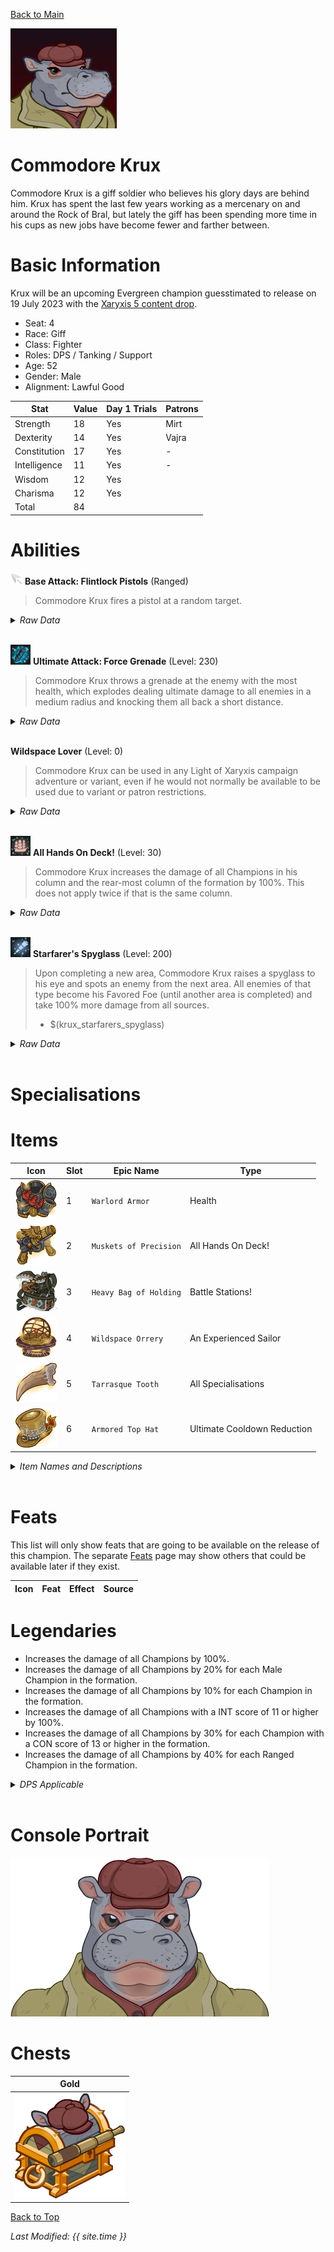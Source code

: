 [Back to Main](index.md)

![PC Portrait](images/krux/portrait.png)

# Commodore Krux

Commodore Krux is a giff soldier who believes his glory days are behind him. Krux has spent the last few years working as a mercenary on and around the Rock of Bral, but lately the giff has been spending more time in his cups as new jobs have become fewer and farther between.

# Basic Information

Krux will be an upcoming Evergreen champion guesstimated to release on 19 July 2023 with the [Xaryxis 5 content drop](contentdrops.md#xaryxis-5---19-july-2023).

* Seat: 4
* Race: Giff
* Class: Fighter
* Roles: DPS / Tanking / Support
* Age: 52
* Gender: Male
* Alignment: Lawful Good

| Stat | Value | Day 1 Trials | Patrons |
|---|---|---|---|
| Strength | 18 | Yes | Mirt |
| Dexterity | 14 | Yes | Vajra |
| Constitution | 17 | Yes | - |
| Intelligence | 11 | Yes | - |
| Wisdom | 12 | Yes | |
| Charisma | 12 | Yes | |
| Total | 84 | |

# Abilities

![Ranged Icon](images/icon_ranged.png) **Base Attack: Flintlock Pistols** (Ranged)
> Commodore Krux fires a pistol at a random target.
<details><summary><em>Raw Data</em></summary>
<p>
<pre>
{
    "description": "Commodore Krux fires a pistol at a random target.",
    "long_description": "",
    "damage_modifier": 1,
    "damage_types": ["ranged"],
    "graphic_id": 0,
    "target": "random",
    "aoe_radius": 0,
    "tags": ["ranged"],
    "num_targets": 1,
    "animations": [{
        "projectile_count": 1,
        "projectile_details": {
            "has_trail": false,
            "extend_line": true,
            "projectile_graphic_id": 5395,
            "projectile_speed": 2400
        },
        "shoot_offset_y": -53,
        "shoot_offset_x": 80,
        "animation_sequence_name": "attack",
        "effects_on_monsters": [{"effect_string": "effect_def,1576"}],
        "type": "ranged_attack",
        "projectile": "generic",
        "shoot_frame": 6
    }],
    "name": "Flintlock Pistols",
    "cooldown": 3,
    "id": 643
}
</pre>
</p>
</details>
<br />

![Force Grenade Icon](images/krux/icon_forcegrenade.png) **Ultimate Attack: Force Grenade** (Level: 230)
> Commodore Krux throws a grenade at the enemy with the most health, which explodes dealing ultimate damage to all enemies in a medium radius and knocking them all back a short distance.
<details><summary><em>Raw Data</em></summary>
<p>
<pre>
{
    "description": "Commodore Krux throws a grenade at the enemy with the most health which deals damage and knocks enemies back.",
    "long_description": "Commodore Krux throws a grenade at the enemy with the most health, which explodes dealing ultimate damage to all enemies in a medium radius and knocking them all back a short distance.",
    "damage_modifier": 0.03,
    "damage_types": ["ranged"],
    "graphic_id": 19891,
    "target": "highest_health",
    "aoe_radius": 200,
    "tags": [
        "ultimate",
        "ranged"
    ],
    "num_targets": 1,
    "animations": [{
        "projectile_details": {
            "projectile_hit_graphic_id": 19999,
            "trail": {
                "scale_lerp": [
                    {
                        "x": 2.5,
                        "y": 3
                    },
                    {
                        "x": 0,
                        "y": 0
                    }
                ],
                "lifespan": 0.25,
                "initial_velocity": {
                    "x": 0,
                    "y": 0
                },
                "alpha_lerp": {
                    "0": 0,
                    "1": 0,
                    "0.1": 0.4
                },
                "particle_graphic_ids": [13228],
                "spawn_rate": 100,
                "velocity_jitter": {
                    "x": 0,
                    "y": 0
                }
            },
            "percent_height_offset": 18,
            "target_offset_y": 30,
            "impact_offset_y": 80,
            "projectile_graphic_id": 19918,
            "projectile_freeze_frame": 0,
            "projectile_speed": 1200,
            "hash": "krux_force_grenade",
            "rotation_speed": 450
        },
        "hit_sound": 133,
        "shoot_offset_y": -90,
        "shoot_offset_x": -30,
        "shoot_sound": 149,
        "effects_on_monsters": [{"effect_string": "push_back_monster,20"}],
        "type": "ranged_attack",
        "projectile": "pd_generic_projectile",
        "shoot_frame": 63
    }],
    "name": "Force Grenade",
    "cooldown": 90,
    "id": 645
}
</pre>
</p>
</details>
<br />

**Wildspace Lover** (Level: 0)
> Commodore Krux can be used in any Light of Xaryxis campaign adventure or variant, even if he would not normally be available to be used due to variant or patron restrictions.
<details><summary><em>Raw Data</em></summary>
<p>
<pre>
{
    "static_dps_mult": null,
    "required_level": 0,
    "effect": "effect_def,1559",
    "name": "Wildspace Lover",
    "id": 11652,
    "hero_id": 136,
    "upgrade_type": "unlock_ability",
    "default_enabled": 1,
    "required_upgrade_id": 0
}
{
    "effect_keys": [],
    "requirements": [],
    "description": {"desc": "Commodore Krux can be used in any Light of Xaryxis campaign adventure or variant, even if he would not normally be available to be used due to variant or patron restrictions."},
    "id": 1559,
    "flavour_text": "",
    "graphic_id": 0,
    "properties": {
        "is_formation_ability": true,
        "formation_circle_icon": false
    }
}
</pre>
</p>
</details>
<br />

![All Hands On Deck Icon](images/krux/icon_allhandsondeck.png) **All Hands On Deck!** (Level: 30)
> Commodore Krux increases the damage of all Champions in his column and the rear-most column of the formation by 100%. This does not apply twice if that is the same column.
<details><summary><em>Raw Data</em></summary>
<p>
<pre>
{
    "static_dps_mult": null,
    "required_level": 30,
    "effect": "effect_def,1560",
    "tip_text": "Commodore Krux buffs Champions who are in his column and the back column of the formation.",
    "name": "All Hands On Deck!",
    "id": 11653,
    "hero_id": 136,
    "upgrade_type": "unlock_ability",
    "default_enabled": 1,
    "required_upgrade_id": 0
}
{
    "effect_keys": [{
        "off_when_benched": true,
        "effect_string": "hero_dps_multiplier_mult,100",
        "targets": [{
            "num_back_cols": 1,
            "type": "col_and_back_x"
        }]
    }],
    "requirements": [],
    "description": {"conditions": [
        {
            "condition": "feat_assigned 1369",
            "desc": "Commodore Krux increases the damage of all Champions in his column and the two rear-most columns of the formation by $(amount)%. This does not apply twice if he's in one of the two rear-most columns."
        },
        {"desc": "Commodore Krux increases the damage of all Champions in his column and the rear-most column of the formation by $(amount)%. This does not apply twice if that is the same column."}
    ]},
    "id": 1560,
    "flavour_text": "",
    "graphic_id": 19883,
    "properties": {"is_formation_ability": true}
}
</pre>
</p>
</details>
<br />

![Starfarer's Spyglass Icon](images/krux/icon_starfarersspyglass.png) **Starfarer's Spyglass** (Level: 200)
> Upon completing a new area, Commodore Krux raises a spyglass to his eye and spots an enemy from the next area. All enemies of that type become his Favored Foe (until another area is completed) and take 100% more damage from all sources.
>  
> - $(krux_starfarers_spyglass)
<details><summary><em>Raw Data</em></summary>
<p>
<pre>
{
    "static_dps_mult": null,
    "required_level": 200,
    "effect": "effect_def,1563",
    "tip_text": "Commodore Krux is always looking ahead and chooses a Favored Foe from the next area when completing an area.",
    "name": "Starfarer's Spyglass",
    "id": 11656,
    "hero_id": 136,
    "upgrade_type": "unlock_ability",
    "default_enabled": 1,
    "required_upgrade_id": 0
}
{
    "effect_keys": [{
        "animation_play_time": 2.3,
        "off_when_benched": true,
        "effect_string": "krux_starfarers_spyglass,100",
        "valid_monster_types": [
            "aberration",
            "beast",
            "celestial",
            "construct",
            "dragon",
            "elemental",
            "fey",
            "fiend",
            "giant",
            "humanoid",
            "monstrosity",
            "ooze",
            "plant",
            "undead"
        ]
    }],
    "requirements": [],
    "description": {
        "post": {"conditions": [{
            "condition": "not static_desc",
            "desc": "^^$(krux_starfarers_spyglass)"
        }]},
        "desc": "Upon completing a new area, Commodore Krux raises a spyglass to his eye and spots an enemy from the next area. All enemies of that type become his Favored Foe (until another area is completed) and take $(amount)% more damage from all sources."
    },
    "id": 1563,
    "flavour_text": "",
    "graphic_id": 19887,
    "properties": {
        "retain_on_slot_changed": true,
        "is_formation_ability": true,
        "owner_use_outgoing_description": true
    }
}
</pre>
</p>
</details>
<br />

# Specialisations


# Items

| Icon | Slot | Epic Name | Type |
|:-:|---|---|---|
| ![Warlord Armor Icon](images/krux/19867.png) | 1 | `Warlord Armor` | Health |
| ![Muskets of Precision Icon](images/krux/19864.png) | 2 | `Muskets of Precision` | All Hands On Deck! |
| ![Heavy Bag of Holding Icon](images/krux/19860.png) | 3 | `Heavy Bag of Holding` | Battle Stations! |
| ![Wildspace Orrery Icon](images/krux/19876.png) | 4 | `Wildspace Orrery` | An Experienced Sailor |
| ![Tarrasque Tooth Icon](images/krux/19873.png) | 5 | `Tarrasque Tooth` | All Specialisations |
| ![Armored Top Hat Icon](images/krux/19870.png) | 6 | `Armored Top Hat` | Ultimate Cooldown Reduction |

<details><summary><em>Item Names and Descriptions</em></summary>
<p>
<pre>
Slot 1:
     Sailor's Clothes: Ah yes, been a few years since I fit into this one.
     Shipmate Uniform: Smell that? Still smells like my old ship. Good memories.
     Commodore Attire: On the Second Wind I get to choose my own uniform!
        Warlord Armor: Haha! Nothing can stop me in this!

Slot 2:
      Flimsy Firearms: I remember these being much sturdier...
   Reinforced Pistols: Oh, no, I was thinking of these. These were good weapons!
      Dueling Muskets: I took these in a duel. No one lost, but they were too drunk to notice.
 Muskets of Precision: Won these in a game at Infinity's. That celestial was not happy with
                       me...

Slot 3:
     Empty Coin Purse: Oh dear, it seems there's been a hole in this one...
Unusually Light Pouch: I swear there were more coins in here this morning
        Secured Purse: It may be light, but thieves can't easily access it!
 Heavy Bag of Holding: I can carry most anything in this! There's nothing in it, but I could!

Slot 4:
  Terrestrial Sextant: At one point I sailed the seas and this was always with me.
     Astral Navigator: I acquired this on a trip to the Radiant Citadel.
      Cosmic Spyglass: A normal spyglass just won't cut it in Wildspace.
     Wildspace Orrery: Only a fool would knowingly sail into Doomspace. And I'm that fool!

Slot 5:
  Broken Pocket Watch: This belonged to an old friend. Should I repair it?
Repaired Pocket Watch: It's good to hear this ticking away once again.
 Broken Sending Stone: Warwyck broke this the last time I saw him...
      Tarrasque Tooth: Few believe me when I tell them the story behind this tooth!

Slot 6:
        Dirty Flatcap: Wore this one down to the threads it seems.
     Tailored Flatcap: Well, this WAS tailored.
            Red Beret: Found this one floating out in Wildspace. I'm sure it's fine.
      Armored Top Hat: Wish I had this when I found that Tarrasque...
</pre>
</p>
</details>
<br />

# Feats

This list will only show feats that are going to be available on the release of this champion. The separate [Feats](feats.md) page may show others that could be available later if they exist.

| Icon | Feat | Effect | Source |
|---|---|---|---|

# Legendaries

* Increases the damage of all Champions by 100%.
* Increases the damage of all Champions by 20% for each Male Champion in the formation.
* Increases the damage of all Champions by 10% for each Champion in the formation.
* Increases the damage of all Champions with a INT score of 11 or higher by 100%.
* Increases the damage of all Champions by 30% for each Champion with a CON score of 13 or higher in the formation.
* Increases the damage of all Champions by 40% for each Ranged Champion in the formation.

<details><summary><em>DPS Applicable</em></summary>
<p>
<pre>
     Arkhan: 5 / 6
    Artemis: 6 / 6
    Asharra: 6 / 6
      Azaka: 6 / 6
     Binwin: 5 / 6
   Birdsong: 6 / 6
Black Viper: 6 / 6
 Catti-brie: 6 / 6
     D'hani: 6 / 6
     Delina: 6 / 6
    Dhadius: 6 / 6
     Drizzt: 6 / 6
    Farideh: 6 / 6
        Fen: 6 / 6
      Grimm: 6 / 6
     Gromma: 6 / 6
    Jaheira: 5 / 6
    Jamilah: 5 / 6
        Jim: 6 / 6
      Krond: 6 / 6
     Lucius: 6 / 6
      Makos: 6 / 6
      Minsc: 5 / 6
      NERDS: 6 / 6
     Nahara: 5 / 6
      Nixie: 5 / 6
      Nrakk: 6 / 6
     Orisha: 6 / 6
   Prudence: 6 / 6
      Rosie: 6 / 6
      Strix: 6 / 6
    Torogar: 5 / 6
     Warden: 5 / 6
    Warduke: 5 / 6
     Yorven: 5 / 6
      Zorbu: 6 / 6
</pre>
</p>
</details>
<br />

# Console Portrait

![Console Portrait](images/krux/console.png)

# Chests

| Gold |
|---|
| ![Gold Chest](images/krux/chest_gold.png) |

[Back to Top](#top)

*Last Modified: {{ site.time }}*